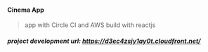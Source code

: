 #### Cinema App

> app with Circle CI and AWS build with reactjs

##### project development url: https://d3ec4zsjy1ay0t.cloudfront.net/

